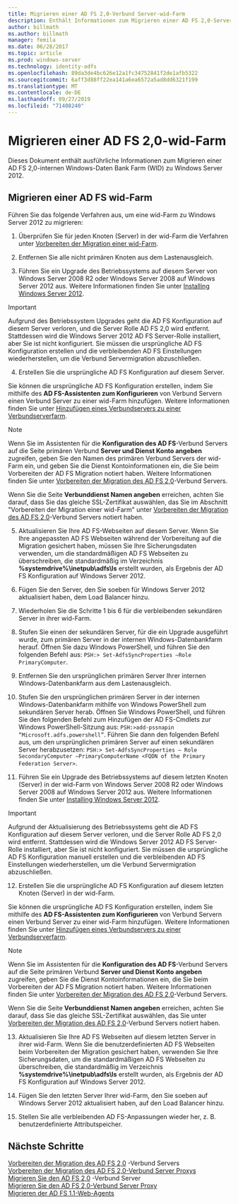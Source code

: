 ```yaml
---
title: Migrieren einer AD FS 2,0-Verbund Server-wid-Farm
description: Enthält Informationen zum Migrieren einer AD FS 2,0-Server-wid-Farm zu Windows Server 2012.
author: billmath
ms.author: billmath
manager: femila
ms.date: 06/28/2017
ms.topic: article
ms.prod: windows-server
ms.technology: identity-adfs
ms.openlocfilehash: 89da3de4bc626e12a1fc34752841f2de1afb5322
ms.sourcegitcommit: 6aff3d88ff22ea141a6ea6572a5ad8dd6321f199
ms.translationtype: MT
ms.contentlocale: de-DE
ms.lasthandoff: 09/27/2019
ms.locfileid: "71408240"
---
```

# <a name="migrate-an-ad-fs-20-wid-farm"></a>Migrieren einer AD FS 2,0-wid-Farm  
Dieses Dokument enthält ausführliche Informationen zum Migrieren einer AD FS 2,0-internen Windows-Daten Bank Farm (WID) zu Windows Server 2012.

## <a name="migrate-an-ad-fs-wid-farm"></a>Migrieren einer AD FS wid-Farm
Führen Sie das folgende Verfahren aus, um eine wid-Farm zu Windows Server 2012 zu migrieren:  
  
1.  Überprüfen Sie für jeden Knoten (Server) in der wid-Farm die Verfahren unter [Vorbereiten der Migration einer wid-Farm](prepare-to-migrate-a-wid-farm.md).  
  
2.  Entfernen Sie alle nicht primären Knoten aus dem Lastenausgleich.  
  
3.  Führen Sie ein Upgrade des Betriebssystems auf diesem Server von Windows Server 2008 R2 oder Windows Server 2008 auf Windows Server 2012 aus. Weitere Informationen finden Sie unter [Installing Windows Server 2012](https://technet.microsoft.com/library/jj134246.aspx).  
  
> [!IMPORTANT]
>  Aufgrund des Betriebssystem Upgrades geht die AD FS Konfiguration auf diesem Server verloren, und die Server Rolle AD FS 2,0 wird entfernt. Stattdessen wird die Windows Server 2012 AD FS Server-Rolle installiert, aber Sie ist nicht konfiguriert. Sie müssen die ursprüngliche AD FS Konfiguration erstellen und die verbleibenden AD FS Einstellungen wiederherstellen, um die Verbund Servermigration abzuschließen.  
  
4. Erstellen Sie die ursprüngliche AD FS Konfiguration auf diesem Server.  
  
Sie können die ursprüngliche AD FS Konfiguration erstellen, indem Sie mithilfe des **AD FS-Assistenten zum Konfigurieren** von Verbund Servern einen Verbund Server zu einer wid-Farm hinzufügen. Weitere Informationen finden Sie unter [Hinzufügen eines Verbundservers zu einer Verbundserverfarm](add-a-federation-server-to-a-federation-server-farm.md).  
  
> [!NOTE]
> Wenn Sie im Assistenten für die **Konfiguration des AD FS**-Verbund Servers auf die Seite primären Verbund **Server und Dienst Konto angeben** zugreifen, geben Sie den Namen des primären Verbund Servers der wid-Farm ein, und geben Sie die Dienst Kontoinformationen ein, die Sie beim Vorbereiten der AD FS Migration notiert haben. Weitere Informationen finden Sie unter [Vorbereiten der Migration des AD FS 2,0](prepare-to-migrate-a-wid-farm.md)-Verbund Servers. 
>  
> Wenn Sie die Seite **Verbunddienst Namen angeben** erreichen, achten Sie darauf, dass Sie das gleiche SSL-Zertifikat auswählen, das Sie im Abschnitt "Vorbereiten der Migration einer wid-Farm" unter [Vorbereiten der Migration des AD FS 2,0](prepare-to-migrate-a-wid-farm.md)-Verbund Servers notiert haben.  
  
5. Aktualisieren Sie Ihre AD FS-Webseiten auf diesem Server. Wenn Sie Ihre angepassten AD FS Webseiten während der Vorbereitung auf die Migration gesichert haben, müssen Sie Ihre Sicherungsdaten verwenden, um die standardmäßigen AD FS Webseiten zu überschreiben, die standardmäßig im Verzeichnis **%systemdrive%\inetpub\adfs\ls** erstellt wurden, als Ergebnis der AD FS Konfiguration auf Windows Server 2012.  
  
6. Fügen Sie den Server, den Sie soeben für Windows Server 2012 aktualisiert haben, dem Load Balancer hinzu.  
  
7. Wiederholen Sie die Schritte 1 bis 6 für die verbleibenden sekundären Server in ihrer wid-Farm.  
  
8. Stufen Sie einen der sekundären Server, für die ein Upgrade ausgeführt wurde, zum primären Server in der internen Windows-Datenbankfarm herauf. Öffnen Sie dazu Windows PowerShell, und führen Sie den folgenden Befehl aus: `PSH:> Set-AdfsSyncProperties –Role PrimaryComputer`.  
  
9. Entfernen Sie den ursprünglichen primären Server Ihrer internen Windows-Datenbankfarm aus dem Lastenausgleich.  
  
10. Stufen Sie den ursprünglichen primären Server in der internen Windows-Datenbankfarm mithilfe von Windows PowerShell zum sekundären Server herab. Öffnen Sie Windows PowerShell, und führen Sie den folgenden Befehl zum Hinzufügen der AD FS-Cmdlets zur Windows PowerShell-Sitzung aus: `PSH:>add-pssnapin “Microsoft.adfs.powershell”`. Führen Sie dann den folgenden Befehl aus, um den ursprünglichen primären Server auf einen sekundären Server herabzusetzen: `PSH:> Set-AdfsSyncProperties – Role SecondaryComputer –PrimaryComputerName <FQDN of the Primary Federation Server>`.  
  
11. Führen Sie ein Upgrade des Betriebssystems auf diesem letzten Knoten (Server) in der wid-Farm von Windows Server 2008 R2 oder Windows Server 2008 auf Windows Server 2012 aus. Weitere Informationen finden Sie unter [Installing Windows Server 2012](https://technet.microsoft.com/library/jj134246.aspx).  
  
> [!IMPORTANT]
>  Aufgrund der Aktualisierung des Betriebssystems geht die AD FS Konfiguration auf diesem Server verloren, und die Server Rolle AD FS 2,0 wird entfernt. Stattdessen wird die Windows Server 2012 AD FS Server-Rolle installiert, aber Sie ist nicht konfiguriert. Sie müssen die ursprüngliche AD FS Konfiguration manuell erstellen und die verbleibenden AD FS Einstellungen wiederherstellen, um die Verbund Servermigration abzuschließen.  
  
12. Erstellen Sie die ursprüngliche AD FS Konfiguration auf diesem letzten Knoten (Server) in der wid-Farm.  
  
Sie können die ursprüngliche AD FS Konfiguration erstellen, indem Sie mithilfe des **AD FS-Assistenten zum Konfigurieren** von Verbund Servern einen Verbund Server zu einer wid-Farm hinzufügen. Weitere Informationen finden Sie unter [Hinzufügen eines Verbundservers zu einer Verbundserverfarm](add-a-federation-server-to-a-federation-server-farm.md).  
  
> [!NOTE]
> Wenn Sie im Assistenten für die **Konfiguration des AD FS**-Verbund Servers auf die Seite primären Verbund **Server und Dienst Konto angeben** zugreifen, geben Sie die Dienst Kontoinformationen ein, die Sie beim Vorbereiten der AD FS Migration notiert haben. Weitere Informationen finden Sie unter [Vorbereiten der Migration des AD FS 2,0](prepare-to-migrate-a-wid-farm.md)-Verbund Servers. 
>  
> Wenn Sie die Seite **Verbunddienst Namen angeben** erreichen, achten Sie darauf, dass Sie das gleiche SSL-Zertifikat auswählen, das Sie unter [Vorbereiten der Migration des AD FS 2,0](prepare-to-migrate-a-wid-farm.md)-Verbund Servers notiert haben.  
  
13. Aktualisieren Sie Ihre AD FS Webseiten auf diesem letzten Server in ihrer wid-Farm. Wenn Sie die benutzerdefinierten AD FS Webseiten beim Vorbereiten der Migration gesichert haben, verwenden Sie Ihre Sicherungsdaten, um die standardmäßigen AD FS Webseiten zu überschreiben, die standardmäßig im Verzeichnis **%systemdrive%\inetpub\adfs\ls** erstellt wurden, als Ergebnis der AD FS Konfiguration auf Windows Server 2012.  
  
14. Fügen Sie den letzten Server Ihrer wid-Farm, den Sie soeben auf Windows Server 2012 aktualisiert haben, auf den Load Balancer hinzu.  
  
15. Stellen Sie alle verbleibenden AD FS-Anpassungen wieder her, z. B. benutzerdefinierte Attributspeicher.  
  
## <a name="next-steps"></a>Nächste Schritte
 [Vorbereiten der Migration des AD FS 2,0](prepare-to-migrate-ad-fs-fed-server.md) -Verbund Servers   
 [Vorbereiten der Migration des AD FS 2,0-Verbund Server Proxys](prepare-to-migrate-ad-fs-fed-proxy.md)   
 [Migrieren Sie den AD FS 2,0](migrate-the-ad-fs-fed-server.md) -Verbund Server   
 [Migrieren Sie den AD FS 2,0-Verbund Server Proxy](migrate-the-ad-fs-2-fed-server-proxy.md)   
 [Migrieren der AD FS 1.1-Web-Agents](migrate-the-ad-fs-web-agent.md)